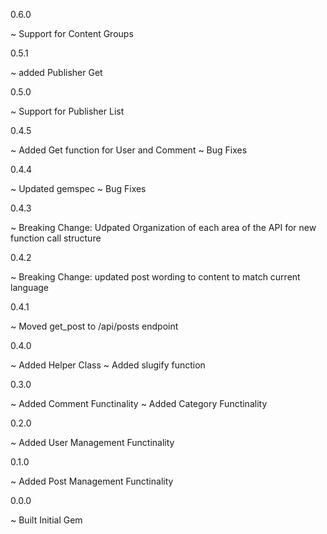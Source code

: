 0.6.0

~ Support for Content Groups

0.5.1

~ added Publisher Get

0.5.0

~ Support for Publisher List

0.4.5

~ Added Get function for User and Comment
~ Bug Fixes

0.4.4

~ Updated gemspec
~ Bug Fixes

0.4.3

~ Breaking Change: Udpated Organization of each area of the API for new function call structure

0.4.2

~ Breaking Change: updated post wording to content to match current language

0.4.1

~ Moved get_post to /api/posts endpoint

0.4.0

~ Added Helper Class
~ Added slugify function

0.3.0

~ Added Comment Functinality
~ Added Category Functinality

0.2.0

~ Added User Management Functinality

0.1.0

~ Added Post Management Functinality

0.0.0

~ Built Initial Gem